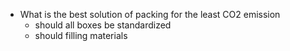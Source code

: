 - What is the best solution of packing for the least CO2 emission
    - should all boxes be standardized
    - should filling materials